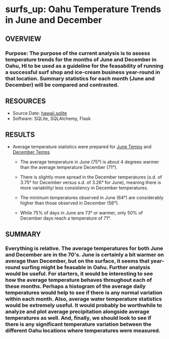 # surfs_up:  Oahu Temperature Trends in June and December


## OVERVIEW
### Purpose:  The purpose of the current analysis is to assess temperature trends for the months of June and December in Oahu, HI to be used as a guideline for the feasability of running a successful surf shop and ice-cream business year-round in that location.  Summary statistics for each month (June and December) will be compared and contrasted.


## RESOURCES
  - Source Date: [hawaii.sqlite](Resources/hawaii.sqlite)
  - Software: SQLite, SQLAlchemy, Flask


## RESULTS
- Average temperature statistics were prepared for [June Temps](Resources/June_Temps.png) and [December Temps](Resources/December_Temps.png)

    - The average temperature in June (75°) is about 4 degrees warmer than the average temperature December (71°).
    
    - There is slightly more spread in the December temperatures (s.d. of 3.75° for December versus s.d. of 3.26° for June), meaning there is more variability/ less consistency in December temperatures.
    
    - The minimum temperatures observed in June (64°) are considerably higher than those observed in December (56°).
    
    - While 75% of days in June are 73° or warmer, only 50% of December days reach a temperature of 71°.


## SUMMARY
### Everything is relative.  The average temperatures for both June and December are in the 70's.  June is certainly a bit warmer on average than December, but on the surface, it seems that year-round surfing might be feasable in Oahu.  Further analysis would be useful.  For starters, it would be interesting to see how the average temperature behaves throughout each of these months.  Perhaps a histogram of the average daily temperatures would help to see if there is any normal variation within each month.  Also, average water temperature statistics would be extremely useful.  It would probably be worthwhile to analyze and plot average precipitation alongside average temperatures as well.  And, finally, we should look to see if there is any significant temperature variation between the different Oahu locations where temperatures were measured.
